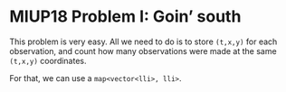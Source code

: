 # MIUP18 Problem I: Goin’ south

This problem is very easy. All we need to do is to store `(t,x,y)` for each observation, and count how many observations were made at the same `(t,x,y)` coordinates.

For that, we can use a `map<vector<lli>, lli>`.
